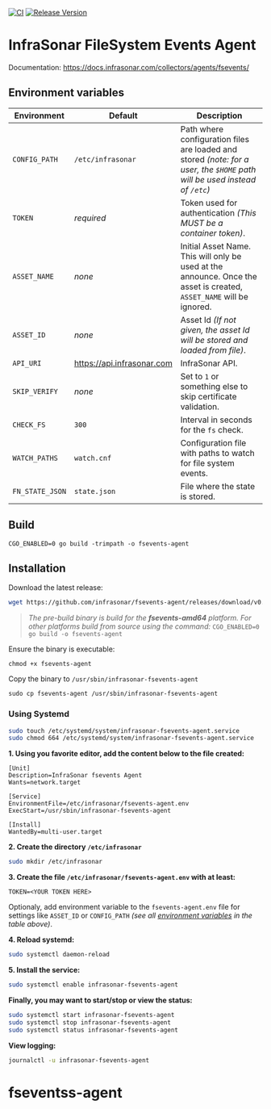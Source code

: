 [![CI](https://github.com/infrasonar/fsevents-agent/workflows/CI/badge.svg)](https://github.com/infrasonar/fsevents-agent/actions)
[![Release Version](https://img.shields.io/github/release/infrasonar/fsevents-agent)](https://github.com/infrasonar/fsevents-agent/releases)

# InfraSonar FileSystem Events Agent

Documentation: https://docs.infrasonar.com/collectors/agents/fsevents/

## Environment variables

Environment                 | Default                       | Description
----------------------------|-------------------------------|-------------------
`CONFIG_PATH`       		| `/etc/infrasonar` 			| Path where configuration files are loaded and stored _(note: for a user, the `$HOME` path will be used instead of `/etc`)_
`TOKEN`                     | _required_                    | Token used for authentication _(This MUST be a container token)_.
`ASSET_NAME`                | _none_                        | Initial Asset Name. This will only be used at the announce. Once the asset is created, `ASSET_NAME` will be ignored.
`ASSET_ID`                  | _none_                        | Asset Id _(If not given, the asset Id will be stored and loaded from file)_.
`API_URI`                   | https://api.infrasonar.com    | InfraSonar API.
`SKIP_VERIFY`               | _none_                        | Set to `1` or something else to skip certificate validation.
`CHECK_FS`                  | `300`                         | Interval in seconds for the `fs` check.
`WATCH_PATHS`               | `watch.cnf`                   | Configuration file with paths to watch for file system events.
`FN_STATE_JSON`             | `state.json`                  | File where the state is stored.

## Build
```
CGO_ENABLED=0 go build -trimpath -o fsevents-agent
```


## Installation

Download the latest release:
```bash
wget https://github.com/infrasonar/fsevents-agent/releases/download/v0.1.0/fsevents-agent
```

> _The pre-build binary is build for the **fsevents-amd64** platform. For other platforms build from source using the command:_ `CGO_ENABLED=0 go build -o fsevents-agent`

Ensure the binary is executable:
```
chmod +x fsevents-agent
```

Copy the binary to `/usr/sbin/infrasonar-fsevents-agent`

```
sudo cp fsevents-agent /usr/sbin/infrasonar-fsevents-agent
```

### Using Systemd

```bash
sudo touch /etc/systemd/system/infrasonar-fsevents-agent.service
sudo chmod 664 /etc/systemd/system/infrasonar-fsevents-agent.service
```

**1. Using you favorite editor, add the content below to the file created:**

```
[Unit]
Description=InfraSonar fsevents Agent
Wants=network.target

[Service]
EnvironmentFile=/etc/infrasonar/fsevents-agent.env
ExecStart=/usr/sbin/infrasonar-fsevents-agent

[Install]
WantedBy=multi-user.target
```

**2. Create the directory `/etc/infrasonar`**

```bash
sudo mkdir /etc/infrasonar
```

**3. Create the file `/etc/infrasonar/fsevents-agent.env` with at least:**

```
TOKEN=<YOUR TOKEN HERE>
```

Optionaly, add environment variable to the `fsevents-agent.env` file for settings like `ASSET_ID` or `CONFIG_PATH` _(see all [environment variables](#environment-variables) in the table above)_.

**4. Reload systemd:**

```bash
sudo systemctl daemon-reload
```

**5. Install the service:**

```bash
sudo systemctl enable infrasonar-fsevents-agent
```

**Finally, you may want to start/stop or view the status:**
```bash
sudo systemctl start infrasonar-fsevents-agent
sudo systemctl stop infrasonar-fsevents-agent
sudo systemctl status infrasonar-fsevents-agent
```

**View logging:**
```bash
journalctl -u infrasonar-fsevents-agent
```

# fseventss-agent
